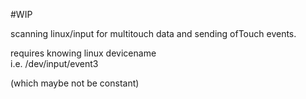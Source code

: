 #WIP

scanning linux/input for multitouch data
and sending ofTouch events.

requires knowing linux devicename  
i.e. /dev/input/event3 

(which maybe not be constant)

